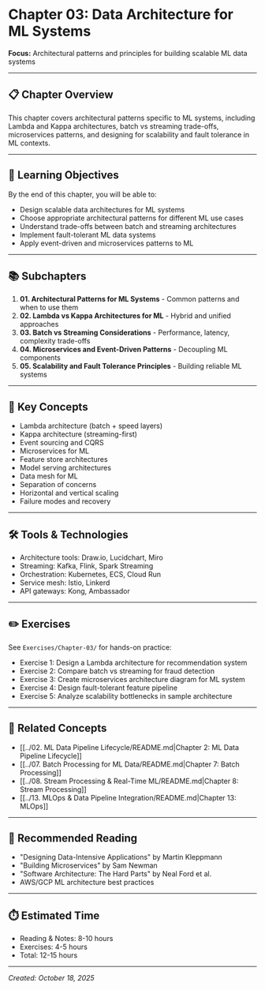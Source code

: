 # Chapter 03: Data Architecture for ML Systems

**Focus:** Architectural patterns and principles for building scalable ML data systems

---

## 📋 Chapter Overview

This chapter covers architectural patterns specific to ML systems, including Lambda and Kappa architectures, batch vs streaming trade-offs, microservices patterns, and designing for scalability and fault tolerance in ML contexts.

---

## 🎯 Learning Objectives

By the end of this chapter, you will be able to:
- Design scalable data architectures for ML systems
- Choose appropriate architectural patterns for different ML use cases
- Understand trade-offs between batch and streaming architectures
- Implement fault-tolerant ML data systems
- Apply event-driven and microservices patterns to ML

---

## 📚 Subchapters

1. **01. Architectural Patterns for ML Systems** - Common patterns and when to use them
2. **02. Lambda vs Kappa Architectures for ML** - Hybrid and unified approaches
3. **03. Batch vs Streaming Considerations** - Performance, latency, complexity trade-offs
4. **04. Microservices and Event-Driven Patterns** - Decoupling ML components
5. **05. Scalability and Fault Tolerance Principles** - Building reliable ML systems

---

## 🔑 Key Concepts

- Lambda architecture (batch + speed layers)
- Kappa architecture (streaming-first)
- Event sourcing and CQRS
- Microservices for ML
- Feature store architectures
- Model serving architectures
- Data mesh for ML
- Separation of concerns
- Horizontal and vertical scaling
- Failure modes and recovery

---

## 🛠️ Tools & Technologies

- Architecture tools: Draw.io, Lucidchart, Miro
- Streaming: Kafka, Flink, Spark Streaming
- Orchestration: Kubernetes, ECS, Cloud Run
- Service mesh: Istio, Linkerd
- API gateways: Kong, Ambassador

---

## ✏️ Exercises

See `Exercises/Chapter-03/` for hands-on practice:
- Exercise 1: Design a Lambda architecture for recommendation system
- Exercise 2: Compare batch vs streaming for fraud detection
- Exercise 3: Create microservices architecture diagram for ML system
- Exercise 4: Design fault-tolerant feature pipeline
- Exercise 5: Analyze scalability bottlenecks in sample architecture

---

## 🔗 Related Concepts

- [[../02. ML Data Pipeline Lifecycle/README.md|Chapter 2: ML Data Pipeline Lifecycle]]
- [[../07. Batch Processing for ML Data/README.md|Chapter 7: Batch Processing]]
- [[../08. Stream Processing & Real-Time ML/README.md|Chapter 8: Stream Processing]]
- [[../13. MLOps & Data Pipeline Integration/README.md|Chapter 13: MLOps]]

---

## 📖 Recommended Reading

- "Designing Data-Intensive Applications" by Martin Kleppmann
- "Building Microservices" by Sam Newman
- "Software Architecture: The Hard Parts" by Neal Ford et al.
- AWS/GCP ML architecture best practices

---

## ⏱️ Estimated Time

- Reading & Notes: 8-10 hours
- Exercises: 4-5 hours
- Total: 12-15 hours

---

*Created: October 18, 2025*
